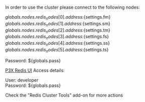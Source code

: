 In order to use the cluster please connect to the following nodes:

${globals.nodes.redis_nodes[0].address}:${settings.fm}\
${globals.nodes.redis_nodes[1].address}:${settings.sm}\
${globals.nodes.redis_nodes[2].address}:${settings.tm}\
${globals.nodes.redis_nodes[3].address}:${settings.fs}\
${globals.nodes.redis_nodes[4].address}:${settings.ss}\
${globals.nodes.redis_nodes[5].address}:${settings.ts}

Password: ${globals.pass}

[P3X Redis UI](https://developer:${globals.pass}@node${nodes.redis_nodes[0].id}-${env.domain}/connect/)
Access details:

User: developer\
Password: ${globals.pass}

Check the "Redis Cluster Tools" add-on for more actions